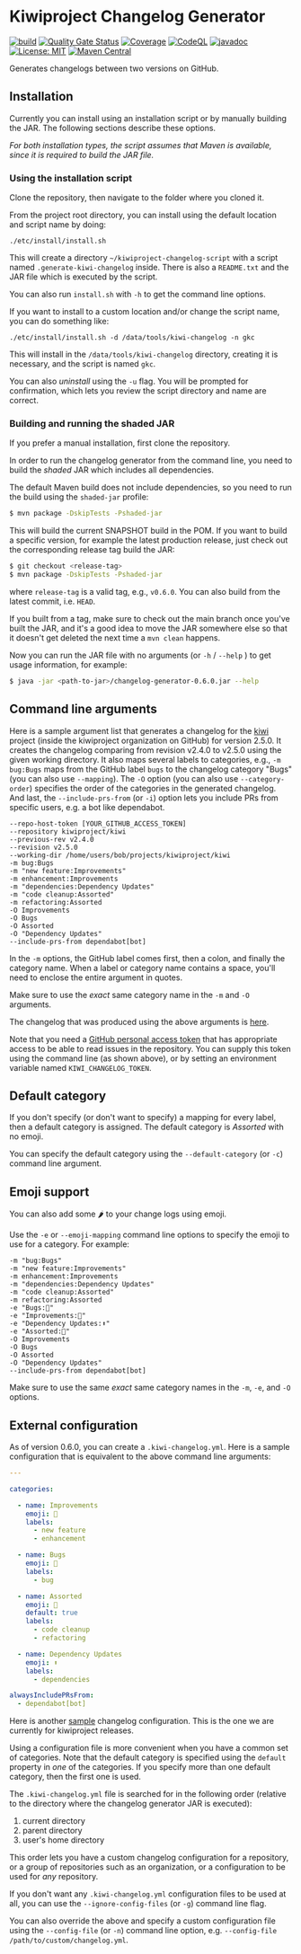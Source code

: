 # Kiwiproject Changelog Generator

[![build](https://github.com/kiwiproject/kiwiproject-changelog/actions/workflows/build.yml/badge.svg)](https://github.com/kiwiproject/kiwiproject-changelog/actions/workflows/build.yml)
[![Quality Gate Status](https://sonarcloud.io/api/project_badges/measure?project=kiwiproject_kiwiproject-changelog&metric=alert_status)](https://sonarcloud.io/summary/new_code?id=kiwiproject_kiwiproject-changelog)
[![Coverage](https://sonarcloud.io/api/project_badges/measure?project=kiwiproject_kiwiproject-changelog&metric=coverage)](https://sonarcloud.io/summary/new_code?id=kiwiproject_kiwiproject-changelog)
[![CodeQL](https://github.com/kiwiproject/kiwiproject-changelog/actions/workflows/codeql.yml/badge.svg)](https://github.com/kiwiproject/kiwiproject-changelog/actions/workflows/codeql.yml)
[![javadoc](https://javadoc.io/badge2/org.kiwiproject/changelog-generator/javadoc.svg)](https://javadoc.io/doc/org.kiwiproject/changelog-generator)
[![License: MIT](https://img.shields.io/badge/License-MIT-blue.svg)](https://opensource.org/licenses/MIT)
[![Maven Central](https://img.shields.io/maven-central/v/org.kiwiproject/changelog-generator)](https://central.sonatype.com/artifact/org.kiwiproject/changelog-generator/)

Generates changelogs between two versions on GitHub.

## Installation

Currently you can install using an installation script or by manually building the JAR. The following sections describe these options.

_For both installation types, the script assumes that Maven is available, since it is required to build the JAR file._

### Using the installation script

Clone the repository, then navigate to the folder where you cloned it.

From the project root directory, you can install using the default location and script name by doing:

```shell
./etc/install/install.sh
```

This will create a directory `~/kiwiproject-changelog-script` with a script named `.generate-kiwi-changelog` inside. There is also a `README.txt` and the JAR file which is executed by the script.

You can also run `install.sh` with `-h` to get the command line options.

If you want to install to a custom location and/or change the script name, you can do something like:

```shell
./etc/install/install.sh -d /data/tools/kiwi-changelog -n gkc
```

This will install in the `/data/tools/kiwi-changelog` directory, creating it is necessary, and the script is named `gkc`.

You can also _uninstall_ using the `-u` flag. You will be prompted for confirmation, which lets you review the script directory and name are correct.

### Building and running the shaded JAR

If you prefer a manual installation, first clone the repository.

In order to run the changelog generator from the command line, you need to build the _shaded_ JAR which includes all dependencies.

The default Maven build does not include dependencies, so you need to run the build using the `shaded-jar` profile:

```bash
$ mvn package -DskipTests -Pshaded-jar
```

This will build the current SNAPSHOT build in the POM. If you want to build a specific version,
for example the latest production release, just check out the corresponding release tag build the JAR:

```bash
$ git checkout <release-tag>
$ mvn package -DskipTests -Pshaded-jar
```

where `release-tag` is a valid tag, e.g., `v0.6.0`. You can also build from the latest commit, i.e. `HEAD`.

If you built from a tag, make sure to check out the main branch once you've built the JAR, and it's a good idea to move
the JAR somewhere else so that it doesn't get deleted the next time a `mvn clean` happens.

Now you can run the JAR file with no arguments (or `-h` / `--help` ) to get usage information, for example:

```bash
$ java -jar <path-to-jar>/changelog-generator-0.6.0.jar --help
```

## Command line arguments

Here is a sample argument list that generates a changelog for the [kiwi](https://github.com/kiwiproject/kiwi) 
project (inside the kiwiproject organization on GitHub) for version 2.5.0.
It creates the changelog comparing from revision v2.4.0 to v2.5.0 using the given working directory.
It also maps several labels to categories, e.g., `-m bug:Bugs` maps from the GitHub label `bugs` to the
changelog category "Bugs" (you can also use `--mapping`). The `-O` option (you can also use `--category-order`)
specifies the order of the categories in the generated changelog. And last, the `--include-prs-from` (or `-i`)
option lets you include PRs from specific users, e.g. a bot like dependabot.


```
--repo-host-token [YOUR_GITHUB_ACCESS_TOKEN]
--repository kiwiproject/kiwi
--previous-rev v2.4.0
--revision v2.5.0
--working-dir /home/users/bob/projects/kiwiproject/kiwi
-m bug:Bugs
-m "new feature:Improvements"
-m enhancement:Improvements
-m "dependencies:Dependency Updates"
-m "code cleanup:Assorted"
-m refactoring:Assorted
-O Improvements
-O Bugs
-O Assorted
-O "Dependency Updates"
--include-prs-from dependabot[bot]
```

In the `-m` options, the GitHub label comes first, then a colon, and finally the category name.
When a label or category name contains a space, you'll need to enclose the entire argument in
quotes.

Make sure to use the _exact_ same category name in the `-m` and `-O` arguments.

The changelog that was produced using the above arguments is
[here](https://github.com/kiwiproject/kiwi/releases/tag/v2.5.0).

Note that you need a [GitHub personal access token](https://docs.github.com/en/authentication/keeping-your-account-and-data-secure/managing-your-personal-access-tokens)
that has appropriate access to be able to read issues in the repository. 
You can supply this token using the command line (as shown above), or by setting an environment variable
named `KIWI_CHANGELOG_TOKEN`.

## Default category

If you don't specify (or don't want to specify) a mapping for every label, then a default
category is assigned. The default category is _Assorted_ with no emoji.

You can specify the default category using the `--default-category` (or `-c`) command
line argument.

## Emoji support

You can also add some 🌶️ to your change logs using emoji.

Use the `-e` or `--emoji-mapping` command line options to specify the emoji to use for a category.
For example:

```
-m "bug:Bugs"
-m "new feature:Improvements"
-m enhancement:Improvements
-m "dependencies:Dependency Updates"
-m "code cleanup:Assorted"
-m refactoring:Assorted
-e "Bugs:🐛"
-e "Improvements:🚀"
-e "Dependency Updates:⬆️"
-e "Assorted:👜"
-O Improvements
-O Bugs
-O Assorted
-O "Dependency Updates"
--include-prs-from dependabot[bot]
```

Make sure to use the same _exact_ same category names in the `-m`, `-e`, and `-O` options.

## External configuration

As of version 0.6.0, you can create a `.kiwi-changelog.yml`. Here is a sample configuration
that is equivalent to the above command line arguments:

```yaml
---

categories:

  - name: Improvements
    emoji: 🚀
    labels:
      - new feature
      - enhancement

  - name: Bugs
    emoji: 🐛
    labels:
      - bug

  - name: Assorted
    emoji: 👜
    default: true
    labels:
      - code cleanup
      - refactoring

  - name: Dependency Updates
    emoji: ⬆️
    labels:
      - dependencies

alwaysIncludePRsFrom:
  - dependabot[bot]
```

Here is another [sample](sample-kiwi-changelog.yml) changelog configuration. This is the one
we are currently for kiwiproject releases.

Using a configuration file is more convenient when you have a common set of categories. Note that
the default category is specified using the `default` property in _one_ of the categories.
If you specify more than one default category, then the first one is used.

The  `.kiwi-changelog.yml` file is searched for in the following order (relative to the directory
where the changelog generator JAR is executed):

1. current directory
2. parent directory
3. user's home directory

This order lets you have a custom changelog configuration for a repository, or a group of 
repositories such as an organization, or a configuration to be used for _any_ repository.

If you don't want any `.kiwi-changelog.yml` configuration files to be used at all, you can
use the `--ignore-config-files` (or `-g`) command line flag.

You can also override the above and specify a custom configuration file using the
`--config-file` (or `-n`) command line option, e.g. `--config-file /path/to/custom/changelog.yml`.
